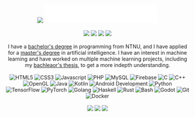 <div style="max-width: 600px">
    <!-- title -->
    <div align="center">
        <!-- GIF source: https://giphy.com/stickers/abu-dhabi-adnoc-energy-for-life-Qx5iidUF67vTlqa9s2 -->
        <img width=100 src="https://media2.giphy.com/media/Qx5iidUF67vTlqa9s2/giphy.gif?cid=ecf05e4793mhk85ij3ednhd26vvbmtvlssjjohhgc0vhdddb&rid=giphy.gif&ct=s"/>
        <img height=50 src="Data/about-me.png"/>
    </div>
    <br>
    <!-- socials -->
    <div align="center">
        <a href="https://www.linkedin.com/in/sindre0830/"><img src="https://img.shields.io/badge/linkedin-%230077B5.svg?style=for-the-badge&logo=linkedin"/></a>
        <a href="https://stackoverflow.com/users/8849692/sindre0830?tab=profile"><img src="https://img.shields.io/badge/-Stackoverflow-FE7A16?style=for-the-badge&logo=stack-overflow&logoColor=white"/></a>
        <a href="https://www.reddit.com/user/Sindre0830"><img src="https://img.shields.io/badge/Reddit-%23FF4500.svg?style=for-the-badge&logo=Reddit&logoColor=white"/></a>
        <img src="https://komarev.com/ghpvc/?username=sindre0830&style=for-the-badge"/>
    </div>
    <br>
    <!-- about me -->
    <div align="center">
        I have a <a href="https://www.ntnu.no/studier/bprog">bachelor's degree</a> in programming from NTNU, and I have applied for a <a href="https://www.ntnu.no/studier/msit">master's degree</a> in artificial intelligence. I have an interest in machine learning and have worked on multiple machine learning projects, including my <a href="https://github.com/sindre0830/Neural-Network-for-Recognizing-Features-in-Music">bachleaor's thesis</a>, to get a more indepth understanding.
    </div>
    <br>
    <!-- badges -->
    <div align="center">
        <img height=50 alt="HTML5" src="https://cdn.jsdelivr.net/gh/devicons/devicon/icons/html5/html5-plain.svg"/>
        <img height=50 alt="CSS3" src="https://cdn.jsdelivr.net/gh/devicons/devicon/icons/css3/css3-plain.svg"/>
        <img height=50 alt="Javascript" src="https://cdn.jsdelivr.net/gh/devicons/devicon/icons/javascript/javascript-plain.svg"/>
        <img height=50 alt="PHP" src="https://cdn.jsdelivr.net/gh/devicons/devicon/icons/php/php-plain.svg"/>
        <img height=50 alt="MySQL" src="https://cdn.jsdelivr.net/gh/devicons/devicon/icons/mysql/mysql-plain.svg"/>
        <img height=50 alt="Firebase" src="https://cdn.jsdelivr.net/gh/devicons/devicon/icons/firebase/firebase-plain.svg"/>
        <img height=50 alt="C" src="https://cdn.jsdelivr.net/gh/devicons/devicon/icons/c/c-plain.svg"/>
        <img height=50 alt="C++" src="https://cdn.jsdelivr.net/gh/devicons/devicon/icons/cplusplus/cplusplus-plain.svg"/>
        <img height=50 alt="OpenGL" src="https://cdn.jsdelivr.net/gh/devicons/devicon/icons/opengl/opengl-original.svg"/>
        <img height=50 alt="Java" src="https://cdn.jsdelivr.net/gh/devicons/devicon/icons/java/java-plain.svg"/>
        <img height=50 alt="Kotlin" src="https://cdn.jsdelivr.net/gh/devicons/devicon/icons/kotlin/kotlin-plain.svg"/>
        <img height=50 alt="Android Development" src="https://cdn.jsdelivr.net/gh/devicons/devicon/icons/android/android-plain.svg"/>
        <img height=50 alt="Python" src="https://cdn.jsdelivr.net/gh/devicons/devicon/icons/python/python-plain.svg"/>
        <img height=50 alt="TensorFlow" src="https://cdn.jsdelivr.net/gh/devicons/devicon/icons/tensorflow/tensorflow-original.svg"/>
        <img height=50 alt="PyTorch" src="https://cdn.jsdelivr.net/gh/devicons/devicon/icons/pytorch/pytorch-original.svg"/>
        <img height=50 alt="Golang" src="https://cdn.jsdelivr.net/gh/devicons/devicon/icons/go/go-original.svg"/>
        <img height=50 alt="Haskell" src="https://cdn.jsdelivr.net/gh/devicons/devicon/icons/haskell/haskell-original.svg"/>
        <img height=50 alt="Rust" src="https://cdn.jsdelivr.net/gh/devicons/devicon/icons/rust/rust-plain.svg"/>
        <img height=50 alt="Bash" src="https://cdn.jsdelivr.net/gh/devicons/devicon/icons/bash/bash-plain.svg"/>
        <img height=50 alt="Godot" src="https://cdn.jsdelivr.net/gh/devicons/devicon/icons/godot/godot-original.svg"/>
        <img height=50 alt="Git" src="https://cdn.jsdelivr.net/gh/devicons/devicon/icons/git/git-original.svg"/>
        <img height=50 alt="Docker" src="https://cdn.jsdelivr.net/gh/devicons/devicon/icons/docker/docker-plain.svg"/>
    </div>
    <br>
    <!-- stats -->
    <div align="center">
        <img src="https://github-readme-stats.vercel.app/api?username=sindre0830&show_icons=true&count_private=true&theme=dark"/>
        <img src="https://github-readme-streak-stats.herokuapp.com/?user=sindre0830&theme=dark"/>
        <img src="https://github-readme-stats.vercel.app/api/top-langs?username=sindre0830&layout=compact&theme=dark"/>
    </div>
</div>
